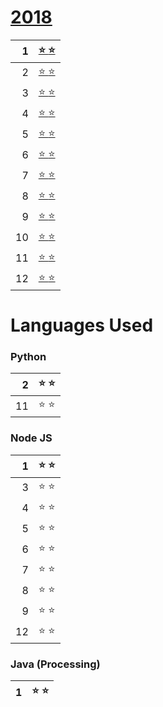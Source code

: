 # [2018](https://adventofcode.com/2018 "2018 puzzle calendar")
1	|	[:star: :star:](https://adventofcode.com/2015/day/1 "see puzzle")
--: | :--
2	|	[:star: :star:](https://adventofcode.com/2015/day/2 "see puzzle")
3	|	[:star: :star:](https://adventofcode.com/2015/day/3 "see puzzle")
4	|	[:star: :star:](https://adventofcode.com/2015/day/4 "see puzzle")
5	|	[:star: :star:](https://adventofcode.com/2015/day/5 "see puzzle")
6	|	[:star: :star:](https://adventofcode.com/2015/day/6 "see puzzle")
7	|	[:star: :star:](https://adventofcode.com/2015/day/7 "see puzzle")
8	|	[:star: :star:](https://adventofcode.com/2015/day/8 "see puzzle")
9	|	[:star: :star:](https://adventofcode.com/2015/day/9 "see puzzle")
10	|	[:star: :star:](https://adventofcode.com/2015/day/10 "see puzzle")
11	|	[:star: :star:](https://adventofcode.com/2015/day/11 "see puzzle")
12	|	[:star: :star:](https://adventofcode.com/2015/day/12 "see puzzle")

# Languages Used
### Python
2	|	:star: :star:
--: | :--
11	|	:star: :star:

### Node JS

1	|	:star: :star:
--: | :--
3	|	:star: :star:
4	|	:star: :star:
5	|	:star: :star:
6	|	:star: :star:
7	|	:star: :star:
8	|	:star: :star:
9 	|	:star: :star:
12	|	:star: :star:

### Java (Processing)
1	|	:star: :star:
--: | :--
